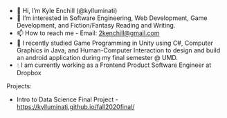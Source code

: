 - 👋 Hi, I’m Kyle Enchill (@kylluminati)
- 👀 I’m interested in Software Engineering, Web Development, Game Development, and Fiction/Fantasy Reading and Writing.
- 📫 How to reach me - Email: 2kenchill@gmail.com 
- 🌱 I recently studied Game Programming in Unity using C#, Computer Graphics in Java, and Human-Computer Interaction to design and build an android application during my final semester @ UMD. 
- 💧 I am currently working as a Frontend Product Software Engineer at Dropbox

Projects:
- Intro to Data Science Final Project - https://kylluminati.github.io/fall2020final/

<!---

- 💞️ I’m looking to collaborate on ...
--->

<!---
kylluminati/kylluminati is a ✨ special ✨ repository because its `README.md` (this file) appears on your GitHub profile.
You can click the Preview link to take a look at your changes.
--->
